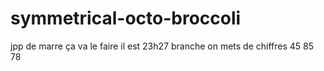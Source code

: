 # symmetrical-octo-broccoli
jpp de marre
ça va le faire il est 23h27
branche on mets de chiffres 45 85 78
